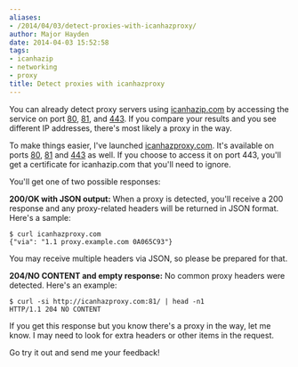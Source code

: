 ```yaml
---
aliases:
- /2014/04/03/detect-proxies-with-icanhazproxy/
author: Major Hayden
date: 2014-04-03 15:52:58
tags:
- icanhazip
- networking
- proxy
title: Detect proxies with icanhazproxy
---
```


You can already detect proxy servers using [icanhazip.com][1] by accessing the service on port [80][1], [81][2], and [443][3]. If you compare your results and you see different IP addresses, there's most likely a proxy in the way.

To make things easier, I've launched [icanhazproxy.com][4]. It's available on ports [80][4], [81][5] and [443][6] as well. If you choose to access it on port 443, you'll get a certificate for icanhazip.com that you'll need to ignore.

You'll get one of two possible responses:

**200/OK with JSON output:** When a proxy is detected, you'll receive a 200 response and any proxy-related headers will be returned in JSON format. Here's a sample:

```
$ curl icanhazproxy.com
{"via": "1.1 proxy.example.com 0A065C93"}
```


You may receive multiple headers via JSON, so please be prepared for that.

**204/NO CONTENT and empty response:** No common proxy headers were detected. Here's an example:

```
$ curl -si http://icanhazproxy.com:81/ | head -n1
HTTP/1.1 204 NO CONTENT
```


If you get this response but you know there's a proxy in the way, let me know. I may need to look for extra headers or other items in the request.

Go try it out and send me your feedback!

 [1]: http://icanhazip.com
 [2]: http://icanhazip.com:81
 [3]: https://icanhazip.com
 [4]: http://icanhazproxy.com/
 [5]: http://icanhazproxy.com:81/
 [6]: https://icanhazproxy.com/
